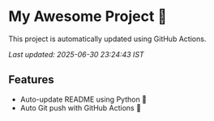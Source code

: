 # My Awesome Project 🚀

This project is automatically updated using GitHub Actions.

_Last updated: 2025-06-30 23:24:43 IST_

## Features
- Auto-update README using Python 🐍
- Auto Git push with GitHub Actions 🤖
